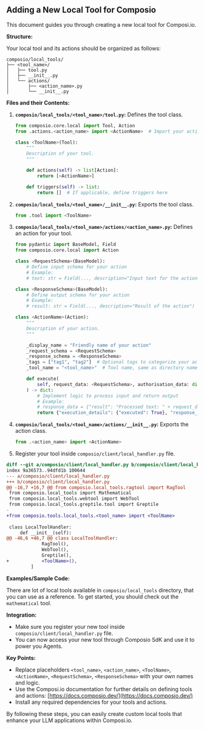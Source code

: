 ## Adding a New Local Tool for Composio

This document guides you through creating a new local tool for Composi.io.

**Structure:**

Your local tool and its actions should be organized as follows:

```
composio/local_tools/
├── <tool_name>/
│   ├── tool.py
│   ├── __init__.py
│   └── actions/
│       ├── <action_name>.py
│       └── __init__.py
```

**Files and their Contents:**

1. **`composio/local_tools/<tool_name>/tool.py`:** Defines the tool class.

   ```python
   from composio.core.local import Tool, Action
   from .actions.<action_name> import <ActionName>  # Import your action class

   class <ToolName>(Tool):
       """
       Description of your tool.
       """

       def actions(self) -> list[Action]:
           return [<ActionName>]

       def triggers(self) -> list:
           return []  # If applicable, define triggers here
   ```

2. **`composio/local_tools/<tool_name>/__init__.py`:** Exports the tool class.

   ```python
   from .tool import <ToolName>
   ```

3. **`composio/local_tools/<tool_name>/actions/<action_name>.py`:** Defines an action for your tool.

   ```python
   from pydantic import BaseModel, Field
   from composio.core.local import Action

   class <RequestSchema>(BaseModel):
       # Define input schema for your action
       # Example:
       # text: str = Field(..., description="Input text for the action")

   class <ResponseSchema>(BaseModel):
       # Define output schema for your action
       # Example:
       # result: str = Field(..., description="Result of the action")

   class <ActionName>(Action):
       """
       Description of your action.
       """

       _display_name = "Friendly name of your action"
       _request_schema = <RequestSchema>
       _response_schema = <ResponseSchema>
       _tags = ["tag1", "tag2"]  # Optional tags to categorize your action
       _tool_name = "<tool_name>"  # Tool name, same as directory name

       def execute(
           self, request_data: <RequestSchema>, authorisation_data: dict = {}
       ) -> dict:
           # Implement logic to process input and return output
           # Example:
           # response_data = {"result": "Processed text: " + request_data.text}
           return {"execution_details": {"executed": True}, "response_data": response_data}
   ```

4. **`composio/local_tools/<tool_name>/actions/__init__.py`:** Exports the action class.

   ```python
   from .<action_name> import <ActionName>
   ```

5. Register your tool inside `composio/client/local_handler.py` file.

```diff
diff --git a/composio/client/local_handler.py b/composio/client/local_handler.py
index 9a36573..94dfd1b 100644
--- a/composio/client/local_handler.py
+++ b/composio/client/local_handler.py
@@ -16,7 +16,7 @@ from composio.local_tools.ragtool import RagTool
 from composio.local_tools import Mathematical
 from composio.local_tools.webtool import WebTool
 from composio.local_tools.greptile.tool import Greptile
-
+from composio.tools.local_tools.<tool_name> import <ToolName>
 
 class LocalToolHandler:
     def __init__(self):
@@ -46,6 +46,7 @@ class LocalToolHandler:
             RagTool(),
             WebTool(),
             Greptile(),
+            <ToolName>(),
         ]
```

**Examples/Sample Code:**

There are lot of local tools available in `composio/local_tools` directory, that you can use as a reference. To get started, you should check out the `mathematical` tool.

**Integration:**

* Make sure you register your new tool inside `composio/client/local_handler.py` file.
* You can now access your new tool through Composio SdK and use it to power you Agents.

**Key Points:**

* Replace placeholders `<tool_name>`, `<action_name>`, `<ToolName>`, `<ActionName>`, `<RequestSchema>`, `<ResponseSchema>` with your own names and logic.
* Use the Composi.io documentation for further details on defining tools and actions: [https://docs.composio.dev/](https://docs.composio.dev/)
* Install any required dependencies for your tools and actions.

By following these steps, you can easily create custom local tools that enhance your LLM applications within Composi.io. 
